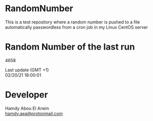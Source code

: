 # RandomNumber    
This is a test repository where a random number is pushed to a file automatically passwordless from a cron job in my Linux CentOS server    
# Random Number of the last run   
4658
      
Last update (GMT +1)    
02/20/21 18:00:01
# Developer    
Hamdy Abou El Anein   
hamdy.aea@protonmail.com
